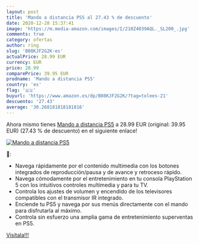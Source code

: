 ```yaml
---
layout: post
title: 'Mando a distancia PS5 al 27.43 % de descuento'
date: 2020-12-28 15:37:41
image: 'https://m.media-amazon.com/images/I/210Z4039AQL._SL200_.jpg'
comments: true
category: ofertas
author: ring
slug: 'B08KJF2G2K-es'
actualPrice: 28.99 EUR
currency: EUR
price: 28.99
comparePrice: 39.95 EUR
prodname: 'Mando a distancia PS5'
country: 'es'
flag: '🇪🇸'
buyurl: 'https://www.amazon.es/dp/B08KJF2G2K/?tag=tolees-21'
descuento: '27.43'
average: '30.268181818181816'
---
```


Ahora mismo tienes [Mando a distancia PS5](https://www.amazon.es/dp/B08KJF2G2K/?tag=tolees-21) a 28.99 EUR (original: 39.95 EUR) (27.43 %  de descuento) en el siguiente enlace!

[![Mando a distancia PS5](https://m.media-amazon.com/images/I/210Z4039AQL._SL200_.jpg)](https://www.amazon.es/dp/B08KJF2G2K/?tag=tolees-21)

🔎:

- Navega rápidamente por el contenido multimedia con los botones integrados de reproducción/pausa y de avance y retroceso rápido.
- Navega cómodamente por el entretenimiento en tu consola PlayStation 5 con los intuitivos controles multimedia y para tu TV.
- Controla los ajustes de volumen y encendido de los televisores compatibles con el transmisor IR integrado.
- Enciende tu PS5 y navega por sus menús directamente con el mando para disfrutarla al máximo.
- Controla sin esfuerzo una amplia gama de entretenimiento superventas en PS5.

[Visítala!!!](https://www.amazon.es/dp/B08KJF2G2K/?tag=tolees-21)
